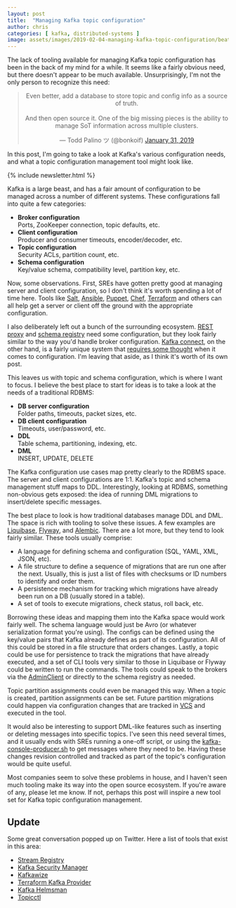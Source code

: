 ```yaml
---
layout: post
title:  "Managing Kafka topic configuration"
author: chris
categories: [ kafka, distributed-systems ]
image: assets/images/2019-02-04-managing-kafka-topic-configuration/beatriz-perez-moya-111685-unsplash.jpg
---
```


The lack of tooling available for managing Kafka topic configuration has been in the back of my mind for a while. It seems like a fairly obvious need, but there doesn't appear to be much available. Unsurprisingly, I'm not the only person to recognize this need:

<center>
<blockquote class="twitter-tweet" data-lang="en"><p lang="en" dir="ltr">Even better, add a database to store topic and config info as a source of truth.<br><br>And then open source it. One of the big missing pieces is the ability to manage SoT information across multiple clusters.</p>&mdash; Todd Palino ツ (@bonkoif) <a href="https://twitter.com/bonkoif/status/1090784183025364992?ref_src=twsrc%5Etfw">January 31, 2019</a></blockquote>
<script async src="https://platform.twitter.com/widgets.js" charset="utf-8"></script>
</center>

In this post, I'm going to take a look at Kafka's various configuration needs, and what a topic configuration management tool might look like.

{% include newsletter.html %}

Kafka is a large beast, and has a fair amount of configuration to be managed across a number of different systems. These configurations fall into quite a few categories:

* **Broker configuration**  
Ports, ZooKeeper connection, topic defaults, etc.
* **Client configuration**  
Producer and consumer timeouts, encoder/decoder, etc.
* **Topic configuration**  
Security ACLs, partition count, etc.
* **Schema configuration**  
Key/value schema, compatibility level, partition key, etc.

Now, some observations. First, SREs have gotten pretty good at managing server and client configuration, so I don't think it's worth spending a lot of time here. Tools like [Salt](https://www.saltstack.com/), [Ansible](https://www.ansible.com/), [Puppet](https://puppet.com/), [Chef](https://www.chef.io/), [Terraform](https://www.terraform.io/) and others can all help get a server or client off the ground with the appropriate configuration.

I also deliberately left out a bunch of the surrounding ecosystem. [REST proxy](https://docs.confluent.io/current/kafka-rest/docs/index.html) and [schema registry](https://docs.confluent.io/current/schema-registry/docs/index.html) need some configuration, but they look fairly similar to the way you'd handle broker configuration. [Kafka connect](https://docs.confluent.io/current/connect/index.html), on the other hand, is a fairly unique system that [requires some thought](https://multithreaded.stitchfix.com/blog/2018/09/05/datahighway/) when it comes to configuration. I'm leaving that aside, as I think it's worth of its own post.

This leaves us with topic and schema configuration, which is where I want to focus. I believe the best place to start for ideas is to take a look at the needs of a traditional RDBMS:

* **DB server configuration**  
Folder paths, timeouts, packet sizes, etc.
* **DB client configuration**  
Timeouts, user/password, etc.
* **DDL**  
Table schema, partitioning, indexing, etc.
* **DML**  
INSERT, UPDATE, DELETE

The Kafka configuration use cases map pretty clearly to the RDBMS space. The server and client configurations are 1:1. Kafka's topic and schema management stuff maps to DDL. Interestingly, looking at RDBMS, something non-obvious gets exposed: the idea of running DML migrations to insert/delete specific messages.

The best place to look is how traditional databases manage DDL and DML. The space is rich with tooling to solve these issues. A few examples are [Liquibase](https://www.liquibase.org/), [Flyway](https://flywaydb.org/), and [Alembic](https://alembic.sqlalchemy.org/en/latest/). There are a lot more, but they tend to look fairly similar. These tools usually comprise:

* A language for defining schema and configuration (SQL, YAML, XML, JSON, etc).
* A file structure to define a sequence of migrations that are run one after the next. Usually, this is just a list of files with checksums or ID numbers to identify and order them.
* A persistence mechanism for tracking which migrations have already been run on a DB (usually stored in a table).
* A set of tools to execute migrations, check status, roll back, etc.

Borrowing these ideas and mapping them into the Kafka space would work fairly well. The schema language would just be Avro (or whatever serialization format you're using). The configs can be defined using the key/value pairs that Kafka already defines as part of its configuration. All of this could be stored in a file structure that orders changes. Lastly, a topic could be use for persistence to track the migrations that have already executed, and a set of CLI tools very similar to those in Liquibase or Flyway could be written to run the commands. The tools could speak to the brokers via the [AdminClient](https://kafka.apache.org/20/javadoc/index.html?org/apache/kafka/clients/admin/AdminClient.html) or directly to the schema registry as needed.

Topic partition assignments could even be managed this way. When a topic is created, partition assignments can be set. Future partition migrations could happen via configuration changes that are tracked in [VCS](https://en.wikipedia.org/wiki/Version_control) and executed in the tool.

It would also be interesting to support DML-like features such as inserting or deleting messages into specific topics. I've seen this need several times, and it usually ends with SREs running a one-off script, or using the [kafka-console-producer.sh](https://kafka.apache.org/quickstart#quickstart_send) to get messages where they need to be. Having these changes revision controlled and tracked as part of the topic's configuration would be quite useful.

Most companies seem to solve these problems in house, and I haven't seen much tooling make its way into the open source ecosystem. If you're aware of any, please let me know. If not, perhaps this post will inspire a new tool set for Kafka topic configuration management.

## Update

Some great conversation popped up on Twitter. Here a list of tools that exist in this area:

* [Stream Registry](https://homeaway.github.io/stream-registry/)
* [Kafka Security Manager](https://github.com/simplesteph/kafka-security-manager)
* [Kafkawize](https://github.com/kafkawize/kafkawize)
* [Terraform Kafka Provider](https://github.com/Mongey/terraform-provider-kafka#kafka_topic)
* [Kafka Helmsman](https://github.com/teslamotors/kafka-helmsman/tree/master/kafka_topic_enforcer)
* [Topicctl](https://github.com/segmentio/topicctl)
